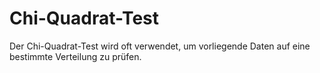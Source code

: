 # Chi-Quadrat-Test

Der Chi-Quadrat-Test wird oft verwendet, um vorliegende Daten auf eine bestimmte Verteilung zu prüfen.

